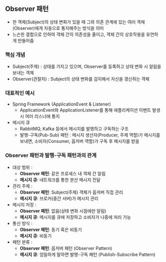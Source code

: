 ## Observer 패턴

- 한 객체(Subject)의 상태 변화가 있을 때 그와 의존 관계에 있는 여러 객체(Observer)에게 자동으로 통지해주는 방식을 의미
- 느슨한 결합으로 인하여 객체 간의 의존성을 줄이고, 객체 간의 상호작용을 유연하게 만들어줌

### 핵심 개념

- Subject(주제) : 상태를 가지고 있으며, Observer를 등록하고 상태 변화 시 알림을 보내는 객체
- Observer(관찰자) : Subject의 상태 변화를 감지해서 자신을 갱신하는 객체

### 대표적인 예시

- Spring Framework (ApplicationEvent & Listener)
    - ApplicationEvent와 ApplicationListener를 통해 애플리케이션 이벤트 발생 시 여러 리스너에 통지
- 메시지 큐
    - RabbitMQ, Kafka 등에서 메시지를 발행하고 구독하는 구조
    - 발행-구독(Pub-Sub) 패턴 : 메시지 생산자(Producer, 주제 역할)가 메시지를 보내면, 소비자(Consumer, 옵저버 역할)가 구독 후 메시지를 받음

### Observer 패턴과 발행-구독 패턴과의 관계

- 대상 범위 :
    - **Observer 패턴**: 같은 프로세스 내 객체 간 알림
    - **메시지 큐**: 네트워크를 통한 분산 메시지 전달
- 관리 주체 :
    - **Observer 패턴**: Subject(주제) 객체가 옵저버 직접 관리
    - **메시지 큐**: 브로커(중간 서버)가 메시지 관리
- 메시지 저장 :
    - **Observer 패턴**: 없음(상태 변화 시점에만 알림)
    - **메시지 큐**: 메시지를 큐에 저장하고 소비자가 나중에 처리 가능
- 통신 방식 :
    - **Observer 패턴**: 동기 혹은 비동기
    - **메시지 큐**: 비동기
- 패턴 분류 :
    - **Observer 패턴**: 옵저버 패턴 (Observer Pattern)
    - **메시지 큐**: 엄밀하게 말하면 발행-구독 패턴 (Publish-Subscribe Pattern)
